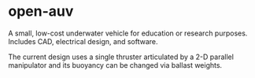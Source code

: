 # open-auv
A small, low-cost underwater vehicle for education or research purposes. Includes CAD, electrical design, and software. 

The current design uses a single thruster articulated by a 2-D parallel manipulator and its buoyancy can be changed via ballast weights. 
